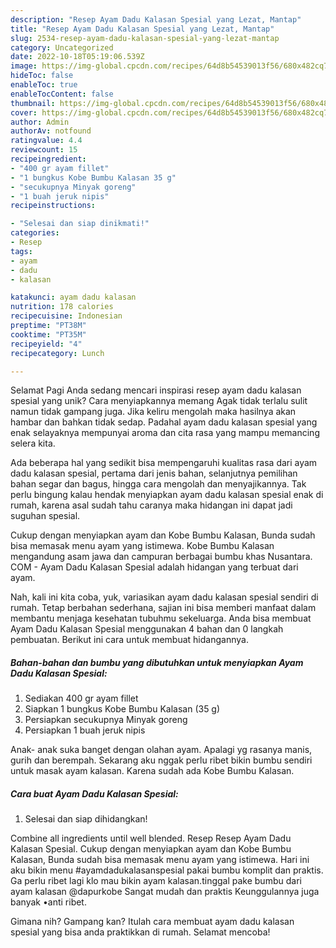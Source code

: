 ```yaml
---
description: "Resep Ayam Dadu Kalasan Spesial yang Lezat, Mantap"
title: "Resep Ayam Dadu Kalasan Spesial yang Lezat, Mantap"
slug: 2534-resep-ayam-dadu-kalasan-spesial-yang-lezat-mantap
category: Uncategorized
date: 2022-10-18T05:19:06.539Z
image: https://img-global.cpcdn.com/recipes/64d8b54539013f56/680x482cq70/ayam-dadu-kalasan-spesial-foto-resep-utama.jpg
hideToc: false
enableToc: true
enableTocContent: false
thumbnail: https://img-global.cpcdn.com/recipes/64d8b54539013f56/680x482cq70/ayam-dadu-kalasan-spesial-foto-resep-utama.jpg
cover: https://img-global.cpcdn.com/recipes/64d8b54539013f56/680x482cq70/ayam-dadu-kalasan-spesial-foto-resep-utama.jpg
author: Admin
authorAv: notfound
ratingvalue: 4.4
reviewcount: 15
recipeingredient:
- "400 gr ayam fillet"
- "1 bungkus Kobe Bumbu Kalasan 35 g"
- "secukupnya Minyak goreng"
- "1 buah jeruk nipis"
recipeinstructions:

- "Selesai dan siap dinikmati!"
categories:
- Resep
tags:
- ayam
- dadu
- kalasan

katakunci: ayam dadu kalasan 
nutrition: 178 calories
recipecuisine: Indonesian
preptime: "PT38M"
cooktime: "PT35M"
recipeyield: "4"
recipecategory: Lunch

---
```



Selamat Pagi Anda sedang mencari inspirasi resep ayam dadu kalasan spesial yang unik? Cara menyiapkannya memang Agak tidak terlalu sulit namun tidak gampang juga. Jika keliru mengolah maka hasilnya akan hambar dan bahkan tidak sedap. Padahal ayam dadu kalasan spesial yang enak selayaknya mempunyai aroma dan cita rasa yang mampu memancing selera kita.


Ada beberapa hal yang sedikit bisa mempengaruhi kualitas rasa dari ayam dadu kalasan spesial, pertama dari jenis bahan, selanjutnya pemilihan bahan segar dan bagus, hingga cara mengolah dan menyajikannya. Tak perlu bingung kalau hendak menyiapkan ayam dadu kalasan spesial enak di rumah, karena asal sudah tahu caranya maka hidangan ini dapat jadi suguhan spesial.

Cukup dengan menyiapkan ayam dan Kobe Bumbu Kalasan, Bunda sudah bisa memasak menu ayam yang istimewa. Kobe Bumbu Kalasan mengandung asam jawa dan campuran berbagai bumbu khas Nusantara. COM - Ayam Dadu Kalasan Spesial adalah hidangan yang terbuat dari ayam.


Nah, kali ini kita coba, yuk, variasikan ayam dadu kalasan spesial sendiri di rumah. Tetap berbahan sederhana, sajian ini bisa memberi manfaat dalam membantu menjaga kesehatan tubuhmu sekeluarga. Anda bisa membuat Ayam Dadu Kalasan Spesial menggunakan 4 bahan dan 0 langkah pembuatan. Berikut ini cara untuk membuat hidangannya.

<!--inarticleads1-->

##### Bahan-bahan dan bumbu yang dibutuhkan untuk menyiapkan Ayam Dadu Kalasan Spesial:

1. Sediakan 400 gr ayam fillet
1. Siapkan 1 bungkus Kobe Bumbu Kalasan (35 g)
1. Persiapkan secukupnya Minyak goreng
1. Persiapkan 1 buah jeruk nipis


Anak- anak suka banget dengan olahan ayam. Apalagi yg rasanya manis, gurih dan berempah. Sekarang aku nggak perlu ribet bikin bumbu sendiri untuk masak ayam kalasan. Karena sudah ada Kobe Bumbu Kalasan. 

<!--inarticleads2-->

##### Cara buat Ayam Dadu Kalasan Spesial:


1. Selesai dan siap dihidangkan!

Combine all ingredients until well blended. Resep Resep Ayam Dadu Kalasan Spesial. Cukup dengan menyiapkan ayam dan Kobe Bumbu Kalasan, Bunda sudah bisa memasak menu ayam yang istimewa. Hari ini aku bikin menu #ayamdadukalasanspesial pakai bumbu komplit dan praktis. Ga perlu ribet lagi klo mau bikin ayam kalasan.tinggal pake bumbu dari ayam kalasan @dapurkobe Sangat mudah dan praktis Keunggulannya juga banyak •anti ribet. 

Gimana nih? Gampang kan? Itulah cara membuat ayam dadu kalasan spesial yang bisa anda praktikkan di rumah. Selamat mencoba!
